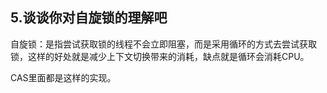 ## 5.谈谈你对自旋锁的理解吧

自旋锁：是指尝试获取锁的线程不会立即阻塞，而是采用循环的方式去尝试获取锁，这样的好处就是减少上下文切换带来的消耗，缺点就是循环会消耗CPU。

CAS里面都是这样的实现。